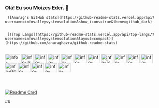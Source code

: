 ### Olá! Eu sou Moizes Eder. 👋

<!--
**infovalleysystemsolution/infovalleysystemsolution** is a ✨ _special_ ✨ repository because its `README.md` (this file) appears on your GitHub profile.

Here are some ideas to get you started:

- 🔭 Hoje estou trabalhando com PHP
- 🌱 Estou estudando: React, Node, Vue, Laravel, Dart, Flutter, 
- 📫 Contate-me no e-mail: moizes@gmail.com
- 😄 Pronouns: ...
- ⚡ Fun fact: ...
-->

<div   style = "display: inline_block" >
   
   <a href="https://github.com/infovalleysystemsolution" > 

     
  </a>
   
          
     ![Anurag's GitHub stats](https://github-readme-stats.vercel.app/api?username=infovalleysystemsolution&show_icons=true&theme=github_dark)
   
   
     [![Top Langs](https://github-readme-stats.vercel.app/api/top-langs/?username=infovalleysystemsolution&layout=compact)](https://github.com/anuraghazra/github-readme-stats)
   
   
</div>

##

<div id = "container" style = "display: inline_block" >
<img align="center" alt="info-HTML" src="https://cdn.jsdelivr.net/gh/devicons/devicon/icons/html5/html5-original.svg" height="30" width="50" />
<img align="center" alt="info-Js" src="https://cdn.jsdelivr.net/gh/devicons/devicon/icons/javascript/javascript-original.svg" height="30" width="40" />
<img align="center" alt="info-CSS" src="https://cdn.jsdelivr.net/gh/devicons/devicon/icons/css3/css3-original.svg" height="30" width="40" />
<img align="center" alt="info-PHP" src="https://cdn.jsdelivr.net/gh/devicons/devicon/icons/php/php-original.svg" height="30" width="40" />
<img align="center" alt="info-Laravel" src="https://cdn.jsdelivr.net/gh/devicons/devicon/icons/laravel/laravel-plain-wordmark.svg" height="30" width="40" />
<img align="center" alt="info-Node" src="https://cdn.jsdelivr.net/gh/devicons/devicon/icons/nodejs/nodejs-original.svg" height="30" width="40" />
<img align="center" alt="info-React" src="https://cdn.jsdelivr.net/gh/devicons/devicon/icons/react/react-original.svg" height="30" width="40" />
<img align="center" alt="info-Ts" src="https://cdn.jsdelivr.net/gh/devicons/devicon/icons/typescript/typescript-original.svg" height="30" width="40" />
<img align="center" alt="info-Dart" src="https://cdn.jsdelivr.net/gh/devicons/devicon/icons/dart/dart-original.svg" height="30" width="40" />
<img align="center" alt="info-Flutter" src="https://cdn.jsdelivr.net/gh/devicons/devicon/icons/flutter/flutter-original.svg" height="30" width="40" />
<img align="center" alt="info-MySQL" src="https://cdn.jsdelivr.net/gh/devicons/devicon/icons/mysql/mysql-original.svg" height="30" width="40" />
<img align="center" alt="info-Git" src="https://cdn.jsdelivr.net/gh/devicons/devicon/icons/git/git-original.svg" height="30" width="40" />
<img align="center" alt="info-Linux" src="https://cdn.jsdelivr.net/gh/devicons/devicon/icons/linux/linux-original.svg"  height="30" width="40" />
<img align="center" alt="info-Ubuntu" src="https://cdn.jsdelivr.net/gh/devicons/devicon/icons/ubuntu/ubuntu-plain.svg" height="30" width="40" />
<img align="center" alt="info-Putty" src="https://cdn.jsdelivr.net/gh/devicons/devicon/icons/putty/putty-original.svg" height="30" width="40" />
<img align="center" alt="info-Docker" src="https://cdn.jsdelivr.net/gh/devicons/devicon/icons/docker/docker-original.svg" height="30" width="40" />
</div>

##

<div   style = "display: inline_block" >
  <a href="https://www.linkedin.com/in/moizes-eder-dias/)" target="_blank"> <img src" 	https://img.shields.io/badge/LinkedIn-0077B5?style=for-the-badge&logo=linkedin&logoColor=white />
    </a>
</div>

##

<div  style = "display: inline_block" >

[![Readme Card](https://github-readme-stats.vercel.app/api/pin/?username=anuraghazra&repo=github-readme-stats)](https://github.com/infovalleysystemsolution/github-readme-stats)
</div>
##
          
          
